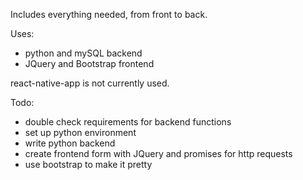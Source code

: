 Includes everything needed, from front to back.

Uses:
  - python and mySQL backend
  - JQuery and Bootstrap frontend

react-native-app is not currently used.

Todo:
  - double check requirements for backend functions
  - set up python environment
  - write python backend
  - create frontend form with JQuery and promises for http requests
  - use bootstrap to make it pretty

